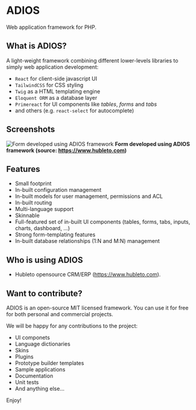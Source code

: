 # ADIOS

Web application framework for PHP.

## What is ADIOS?

A light-weight framework combining different lower-levels libraries to simply web application development:

  * `React` for client-side javascript UI
  * `TailwindCSS` for CSS styling
  * `Twig` as a HTML templating engine
  * `Eloquent ORM` as a database layer
  * `Primereact` for UI components like *tables*, *forms* and *tabs*
  * and others (e.g. `react-select` for autocomplete)

## Screenshots

![Form developed using ADIOS framework](https://hubleto.com/assets/images/screens/customers.jpg)
**Form developed using ADIOS framework (source: https://www.hubleto.com)**

## Features

  * Small footprint
  * In-built configuration management
  * In-built models for user management, permissions and ACL
  * In-built routing
  * Multi-language support
  * Skinnable
  * Full-featured set of in-built UI components (tables, forms, tabs, inputs, charts, dashboard, ...)
  * Strong form-templating features
  * In-built database relationships (1:N and M:N) management

## Who is using ADIOS

  * Hubleto opensource CRM/ERP (https://www.hubleto.com).

## Want to contribute?

ADIOS is an open-source MIT licensed framework. You can use it for free for both personal and commercial projects.

We will be happy for any contributions to the project:

  * UI componets
  * Language dictionaries
  * Skins
  * Plugins
  * Prototype builder templates
  * Sample applications
  * Documentation
  * Unit tests
  * And anything else...

Enjoy!
